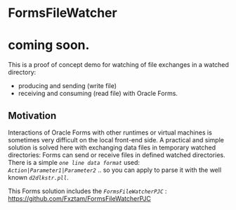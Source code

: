 # FormsFileWatcher
# coming soon.
This is a proof of concept demo for watching of file exchanges in a watched directory:
- producing and sending (write file)
- receiving and consuming (read file)
with Oracle Forms. 

## Motivation

Interactions of Oracle Forms with other runtimes or virtual machines is sometimes very difficult on the local front-end side. A practical and simple solution is solved here with exchanging data files in temporary watched directories: Forms can send or receive files in defined watched directories. There is a simple *`one line data format`* used: 
*`Action|Parameter1|Parameter2`* .. 
so you can apply to parse it with the well known *`d2dlkstr.pll`*.

This Forms solution includes the *`FormsFileWatcherPJC`* : https://github.com/Fxztam/FormsFileWatcherPJC 

